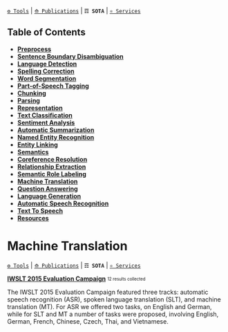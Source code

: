 [`⚙ Tools`](https://github.com/magizbox/underthesea/wiki/Vietnamese-NLP-Tools) | [`⟰ Publications`](https://github.com/magizbox/underthesea/wiki/Vietnamese-NLP-Publications) | **`☶ SOTA`** | [`⚛ Services`](https://github.com/magizbox/underthesea/wiki/Vietnamese-NLP-Services)

## Table of Contents

* [**Preprocess**](#preprocess)
* [**Sentence Boundary Disambiguation**](#sentence-boundary-disambiguation)
* [**Language Detection**](#language-detection)
* [**Spelling Correction**](#spelling-correction)
* [**Word Segmentation**](#word-segmentation)
* [**Part-of-Speech Tagging**](#part-of-speech-tagging)
* [**Chunking**](#chunking)
* [**Parsing**](#parsing)
* [**Representation**](#representation)
* [**Text Classification**](#text-classification)
* [**Sentiment Analysis**](#sentiment-analysis)
* [**Automatic Summarization**](#automatic-summarization)
* [**Named Entity Recognition**](#named-entity-recognition)
* [**Entity Linking**](#entity-linking)
* [**Semantics**](#semantics)
* [**Coreference Resolution**](#coreference-resolution)
* [**Relationship Extraction**](#relationship-extraction)
* [**Semantic Role Labeling**](#semantic-role-labeling)
* [**Machine Translation**](#machine-translation)
* [**Question Answering**](#question-answering)
* [**Language Generation**](#language-generation)
* [**Automatic Speech Recognition**](#automatic-speech-recognition)
* [**Text To Speech**](#text-to-speech)
* [**Resources**](#resources)

# Machine Translation

[`⚙ Tools`](https://github.com/magizbox/underthesea/wiki/Vietnamese-NLP-Tools#machine-translation) | [`⟰ Publications`](https://github.com/magizbox/underthesea/wiki/Vietnamese-NLP-Publications#machine-translation) | **`☶ SOTA`** | [`⚛ Services`](https://github.com/magizbox/underthesea/wiki/Vietnamese-NLP-Services#machine-translation)

**[IWSLT 2015 Evaluation Campaign](https://github.com/magizbox/underthesea/wiki/SOTA-Machine-Translation:-IWSLT-2015)** <sub><sup>12 results collected</sup></sub>

The IWSLT 2015 Evaluation Campaign featured three tracks: automatic speech recognition (ASR), spoken language
translation (SLT), and machine translation (MT). For ASR we offered two tasks, on English and German, while
for SLT and MT a number of tasks were proposed, involving English, German, French, Chinese, Czech, Thai, and Vietnamese.


